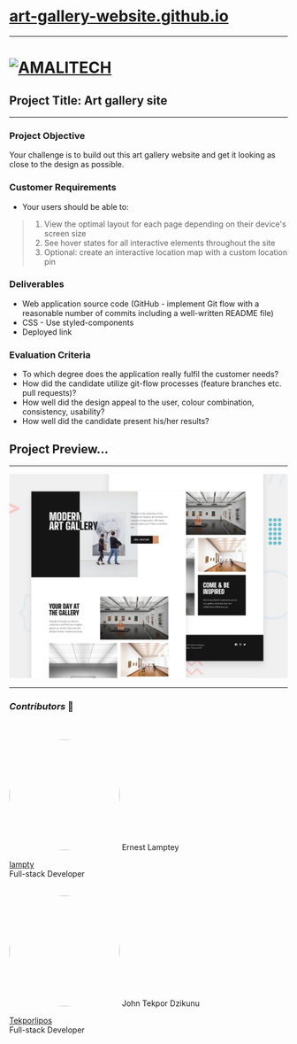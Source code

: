 # [art-gallery-website.github.io](https://www.art-gallery-website.github.io)
---

# [ ![AMALITECH](https://github.com/art-gallery-website/modern-art-gallary/blob/main/amalitech.png?raw=true) ](https://amalitech.org/)

## Project Title: Art gallery site 
---

### Project Objective 
Your challenge is to build out this art gallery website and get it looking as close to the design as possible. 

### Customer Requirements 
* Your users should be able to: 
> 1. View the optimal layout for each page depending on their device's screen size 
> 2. See hover states for all interactive elements throughout the site 
> 3. Optional: create an interactive location map with a custom location pin  

### Deliverables 
 * Web application source code (GitHub - implement Git flow with a reasonable number of commits including a well-written README file) 
 * CSS - Use styled-components 
 * Deployed link  
 
### Evaluation Criteria 
 * To which degree does the application really fulfil the customer needs?
 *  How did the candidate utilize git-flow processes (feature branches etc. pull requests)? 
 *  How well did the design appeal to the user, colour combination, consistency, usability? 
 *  How well did the candidate present his/her results?


## **Project Preview...**
---

![Art gallery site](https://raw.githubusercontent.com/Tekporlipos/Tekporlipos.github.io/main/preview.jpg)





---
### ***Contributors*** 👷
<br/>
<br/>
<img src="https://avatars.githubusercontent.com/u/99683999?v=4" style="border-radius:50%" width="200" height="200">
Ernest Lamptey <br/>

[lampty](https://github.com/ernest-lamptey)
<br/>
Full-stack Developer

<br/>
<img src="https://avatars.githubusercontent.com/u/99318031?v=4" style="border-radius:50%" width="200" height="200">
John Tekpor Dzikunu <br/>

[Tekporlipos](https://github.com/Tekporlipos)
<br/>
Full-stack Developer
